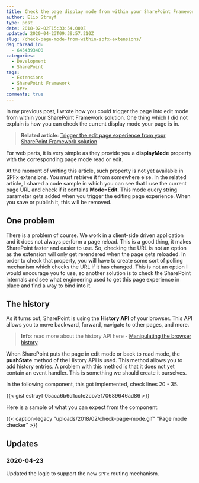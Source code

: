 ```yaml
---
title: Check the page display mode from within your SharePoint Framework extensions
author: Elio Struyf
type: post
date: 2018-02-02T15:33:54.000Z
updated: 2020-04-23T09:39:57.210Z
slug: /check-page-mode-from-within-spfx-extensions/
dsq_thread_id:
  - 6454393400
categories:
  - Development
  - SharePoint
tags:
  - Extensions
  - SharePoint Framework
  - SPFx
comments: true
---
```


In my previous post, I wrote how you could trigger the page into edit mode from within your SharePoint Framework solution. One thing which I did not explain is how you can check the current display mode your page is in.

> **Related article**: [Trigger the edit page experience from your SharePoint Framework solution](https://www.eliostruyf.com/trigger-the-edit-page-experience-from-your-sharepoint-framework-solution/)

For web parts, it is very simple as they provide you a **displayMode** property with the corresponding page mode read or edit.

At the moment of writing this article, such property is not yet available in SPFx extensions. You must retrieve it from somewhere else. In the related article, I shared a code sample in which you can see that I use the current page URL and check if it contains **Mode=Edit**. This mode query string parameter gets added when you trigger the editing page experience. When you save or publish it, this will be removed.

## One problem

There is a problem of course. We work in a client-side driven application and it does not always perform a page reload. This is a good thing, it makes SharePoint faster and easier to use. So, checking the URL is not an option as the extension will only get rerendered when the page gets reloaded. In order to check that property, you will have to create some sort of polling mechanism which checks the URL if it has changed. This is not an option I would encourage you to use, so another solution is to check the SharePoint internals and see what engineering used to get this page experience in place and find a way to bind into it.

## The history

As it turns out, SharePoint is using the **History API** of your browser. This API allows you to move backward, forward, navigate to other pages, and more.

> **Info**: read more about the history API here - [Manipulating the browser history](https://developer.mozilla.org/en-US/docs/Web/API/History_API).

When SharePoint puts the page in edit mode or back to read mode, the **pushState** method of the History API is used. This method allows you to add history entries. A problem with this method is that it does not yet contain an event handler. This is something we should create it ourselves.

In the following component, this got implemented, check lines 20 - 35.

{{< gist estruyf 05aca6b6d1ccfe2cb7ef70689646ad86 >}}

Here is a sample of what you can expect from the component:

{{< caption-legacy "uploads/2018/02/check-page-mode.gif" "Page mode checker" >}}

## Updates

### 2020-04-23

Updated the logic to support the new `SPFx` routing mechanism.